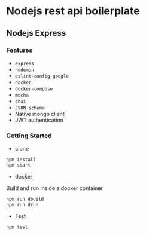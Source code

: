 # Nodejs rest api boilerplate
## Nodejs Express  


### Features

* `express`
* `nodemon`
* `eslint-config-google`
* `docker`
* `docker-compose`
* `mocha`
* `chai`
* `JSON schema`
* Native mongo client
* JWT authentication



### Getting Started

* clone 

```sh
npm install
npm start
```

* docker

Build and run inside a docker container

```sh
npm run dbuild
npm run drun 
```

* Test 
```sh
npm test
```